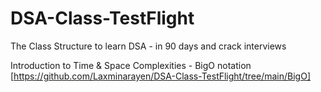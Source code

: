 # DSA-Class-TestFlight
 The Class Structure to learn DSA - in 90 days and crack interviews

Introduction to Time & Space Complexities - BigO notation [https://github.com/Laxminarayen/DSA-Class-TestFlight/tree/main/BigO]
